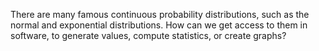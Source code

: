 
There are many famous continuous probability distributions, such as the
normal and exponential distributions.  How can we get access to them in
software, to generate values, compute statistics, or create graphs?
